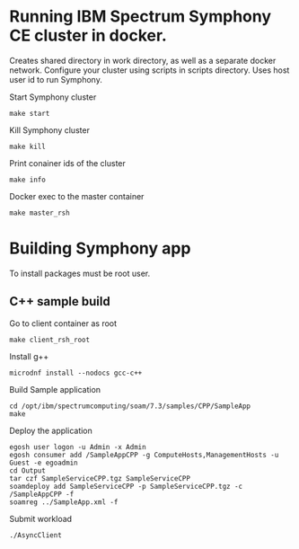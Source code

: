 # Running IBM Spectrum Symphony CE cluster in docker.
Creates shared directory in work directory, as well as a separate docker network.
Configure your cluster using scripts in scripts directory.
Uses host user id to run Symphony.

Start Symphony cluster
```
make start
```

Kill Symphony cluster
```
make kill
```

Print conainer ids of the cluster
```
make info
```

Docker exec to the master container
```
make master_rsh
```

# Building Symphony app
To install packages must be root user.

## C++ sample build
Go to client container as root
```
make client_rsh_root
```

Install g++
```
microdnf install --nodocs gcc-c++ 
```

Build Sample application
```
cd /opt/ibm/spectrumcomputing/soam/7.3/samples/CPP/SampleApp
make
```

Deploy the application
```
egosh user logon -u Admin -x Admin
egosh consumer add /SampleAppCPP -g ComputeHosts,ManagementHosts -u Guest -e egoadmin
cd Output
tar czf SampleServiceCPP.tgz SampleServiceCPP
soamdeploy add SampleServiceCPP -p SampleServiceCPP.tgz -c /SampleAppCPP -f
soamreg ../SampleApp.xml -f
```

Submit workload
```
./AsyncClient 
```
